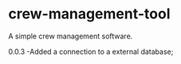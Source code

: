 # crew-management-tool
A simple crew management software.

0.0.3
-Added a connection to a external database;
